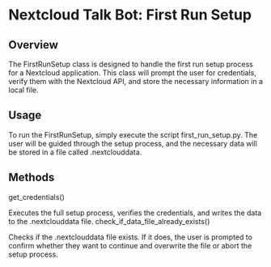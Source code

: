 # Nextcloud Talk Bot: First Run Setup

## Overview

The FirstRunSetup class is designed to handle the first run setup process for a Nextcloud application. This class will prompt the user for credentials, verify them with the Nextcloud API, and store the necessary information in a local file.

## Usage

To run the FirstRunSetup, simply execute the script first_run_setup.py. The user will be guided through the setup process, and the necessary data will be stored in a file called .nextclouddata.


## Methods

get_credentials()

Executes the full setup process, verifies the credentials, and writes the data to the .nextclouddata file.
check_if_data_file_already_exists()

Checks if the .nextclouddata file exists. If it does, the user is prompted to confirm whether they want to continue and overwrite the file or abort the setup process.